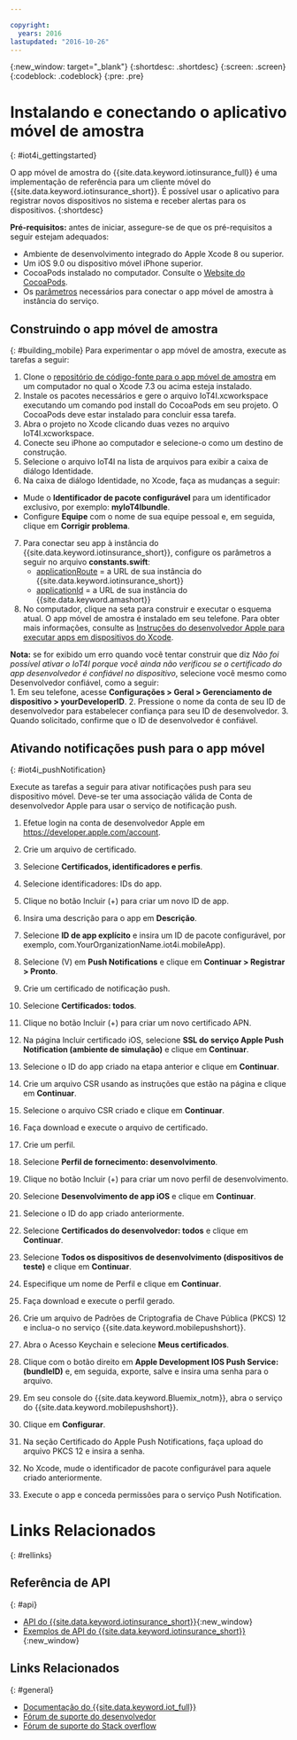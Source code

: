 ```yaml
---

copyright:
  years: 2016
lastupdated: "2016-10-26"
---
```


<!-- Common attributes used in the template are defined as follows: -->
{:new_window: target="\_blank"}
{:shortdesc: .shortdesc}
{:screen: .screen}
{:codeblock: .codeblock}
{:pre: .pre}


<!-- {{site.data.keyword.iotinsurance_full}}  {{site.data.keyword.iotinsurance_short}}  -->


# Instalando e conectando o aplicativo móvel de amostra
{: #iot4i_gettingstarted}

O app móvel de amostra do {{site.data.keyword.iotinsurance_full}} é uma implementação de referência para um cliente móvel do {{site.data.keyword.iotinsurance_short}}. É
possível usar o aplicativo para registrar novos dispositivos no sistema e receber alertas para os dispositivos.
{:shortdesc}

**Pré-requisitos:** antes de iniciar, assegure-se de que os pré-requisitos a seguir estejam adequados:
  - Ambiente de desenvolvimento integrado do Apple Xcode 8 ou superior.
  - Um iOS 9.0 ou dispositivo móvel iPhone superior.
  - CocoaPods instalado no computador. Consulte o [Website do CocoaPods](https://guides.cocoapods.org/using/getting-started.html).
  - Os [parâmetros](#iot4i_mobileParam) necessários para conectar o app móvel de amostra à instância do serviço.

## Construindo o app móvel de amostra
{: #building_mobile}
Para experimentar o app móvel de amostra, execute as tarefas a seguir:

1. Clone o [repositório de código-fonte para o app móvel de amostra](https://github.com/ibm-watson-iot/ioti-mobile) em um computador no qual o Xcode 7.3 ou acima esteja instalado.
2. Instale os pacotes necessários e gere o arquivo IoT4I.xcworkspace executando um comando pod install do CocoaPods em seu projeto. O CocoaPods deve estar instalado para concluir essa tarefa.
3. Abra o projeto no Xcode clicando duas vezes no arquivo IoT4I.xcworkspace.
4. Conecte seu iPhone ao computador e selecione-o como um destino de construção.
5. Selecione o arquivo IoT4I na lista de arquivos para exibir a caixa de diálogo Identidade.
6. Na caixa de diálogo Identidade, no Xcode, faça as mudanças a seguir:
  - Mude o **Identificador de pacote configurável** para um identificador exclusivo, por exemplo: **myIoT4Ibundle**.
  - Configure **Equipe** com o nome de sua equipe pessoal e, em seguida, clique em **Corrigir problema**.
7. Para conectar seu app à instância do {{site.data.keyword.iotinsurance_short}}, configure os parâmetros a seguir no arquivo **constants.swift**:  
    - [applicationRoute](#iot4i_mobileParam) = a URL de sua instância do {{site.data.keyword.iotinsurance_short}}
    - [applicationId](#iot4i_mobileParam) = a URL de sua instância do {{site.data.keyword.amashort}}
8. No computador, clique na seta para construir e executar o esquema atual. O app móvel de amostra é instalado em seu telefone. Para obter mais informações, consulte as [Instruções do desenvolvedor Apple para executar apps em dispositivos do Xcode](https://developer.apple.com/library/mac/documentation/IDEs/Conceptual/AppDistributionGuide/LaunchingYourApponDevices/LaunchingYourApponDevices.html).

  **Nota:** se for exibido um erro quando você tentar construir que diz *Não foi possível ativar o IoT4I porque você ainda não verificou se o certificado do app desenvolvedor é confiável no dispositivo*, selecione você mesmo como Desenvolvedor confiável, como a seguir:  
    1. Em seu telefone, acesse **Configurações > Geral > Gerenciamento de dispositivo > yourDeveloperID**.
    2. Pressione o nome da conta de seu ID de desenvolvedor para estabelecer confiança para seu ID de desenvolvedor.
    3. Quando solicitado, confirme que o ID de desenvolvedor é confiável.

## Ativando notificações push para o app móvel
{: #iot4i_pushNotification}

Execute as tarefas a seguir para ativar notificações push para seu dispositivo móvel. Deve-se ter uma associação válida de Conta de desenvolvedor Apple para usar o serviço de notificação push.

1. Efetue login na conta de desenvolvedor Apple em https://developer.apple.com/account.

2. Crie um arquivo de certificado.
  1. Selecione **Certificados, identificadores e perfis**.
  2. Selecione identificadores: IDs do app.
  3. Clique no botão Incluir (+) para criar um novo ID de app.
  4. Insira uma descrição para o app em **Descrição**.
  5. Selecione **ID de app explícito** e insira um ID de pacote configurável, por exemplo, com.YourOrganizationName.iot4i.mobileApp).
  6. Selecione (V) em **Push Notifications** e clique em **Continuar > Registrar > Pronto**.

3. Crie um certificado de notificação push.
  1. Selecione **Certificados: todos**.
  2. Clique no botão Incluir (+) para criar um novo certificado APN.
  3. Na página Incluir certificado iOS, selecione **SSL do serviço Apple Push Notification (ambiente de simulação)** e clique em **Continuar**.
  4. Selecione o ID do app criado na etapa anterior e clique em **Continuar**.
  5. Crie um arquivo CSR usando as instruções que estão na página e clique em **Continuar**.
  6. Selecione o arquivo CSR criado e clique em **Continuar**.
  7. Faça download e execute o arquivo de certificado.

4. Crie um perfil.
  1. Selecione **Perfil de fornecimento: desenvolvimento**.
  2. Clique no botão Incluir (+) para criar um novo perfil de desenvolvimento.
  3. Selecione **Desenvolvimento de app iOS** e clique em **Continuar**.
  4. Selecione o ID do app criado anteriormente.
  5. Selecione **Certificados do desenvolvedor: todos** e clique em **Continuar**.
  5. Selecione **Todos os dispositivos de desenvolvimento (dispositivos de teste)** e clique em **Continuar**.
  6. Especifique um nome de Perfil e clique em **Continuar**.
  7. Faça download e execute o perfil gerado.

5. Crie um arquivo de Padrões de Criptografia de Chave Pública (PKCS) 12 e inclua-o no serviço {{site.data.keyword.mobilepushshort}}.
  1. Abra o Acesso Keychain e selecione **Meus certificados**.
  2. Clique com o botão direito em **Apple Development IOS Push Service: (bundleID)** e, em seguida, exporte, salve e insira uma senha para o arquivo.
  3. Em seu console do {{site.data.keyword.Bluemix_notm}}, abra o serviço do {{site.data.keyword.mobilepushshort}}.
  4. Clique em **Configurar**.
  5. Na seção Certificado do Apple Push Notifications, faça upload do arquivo PKCS 12 e insira a senha.
  6. No Xcode, mude o identificador de pacote configurável para aquele criado anteriormente.
  7. Execute o app e conceda permissões para o serviço Push Notification.

# Links Relacionados
{: #rellinks}

## Referência de API
{: #api}
* [API do {{site.data.keyword.iotinsurance_short}}](https://iot4i-api-docs.mybluemix.net/){:new_window}
* [Exemplos de API do {{site.data.keyword.iotinsurance_short}}](https://github.com/IBM-Bluemix/iot4i-api-examples-nodejs/#iot-for-insurance-api-examples){:new_window}

## Links Relacionados
{: #general}
* [Documentação do {{site.data.keyword.iot_full}}](https://console.ng.bluemix.net/docs/services/IoT/index.html)
* [Fórum de suporte do desenvolvedor](https://developer.ibm.com/answers/search.html?f=&type=question&redirect=search%2Fsearch&sort=relevance&q=%2B[iot]%20%2B[bluemix])
* [Fórum de suporte do Stack overflow](http://stackoverflow.com/questions/tagged/ibm-bluemix)
